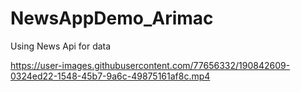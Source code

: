 # NewsAppDemo_Arimac
Using News Api for data


https://user-images.githubusercontent.com/77656332/190842609-0324ed22-1548-45b7-9a6c-49875161af8c.mp4

